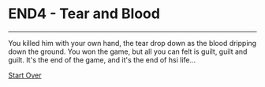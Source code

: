 # END4 - Tear and Blood
---
You killed him with your own hand, the tear drop down as the blood dripping down the ground. You won the game, but all you can felt is guilt, guilt and guilt. It's the end of the game, and it's the end of hsi life...

[Start Over](../situations/casting-ceremony.md)